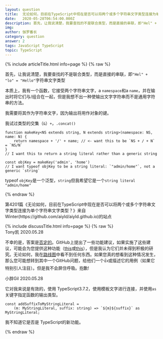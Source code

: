 ```yaml
---
layout: question
title:  无论如何，目前在TypeScript中现在是否可以将两个或多个字符串文字类型连接为单个字符串文字类型？
date:   2020-05-28T06:54:00.000Z
description: 首先，让我说清楚，我要查找的不是联合类型，而是直接的串联，即"Hel" + "lo" = "Hello"字符串文字类型本质上，我有一个函数，它接受两个...
img: 
author: 伽罗番长
category: question
answer: 2
tags: JavaScript TypeScript
topic: TypeScript
---
```

<div class="article-root">
  <div class="article">
    {% include articleTitle.html info=page %}
    {% raw %}
    <div class="article-content"><p><font style="vertical-align: inherit;"><font style="vertical-align: inherit;">首先，让我说清楚，我要查找的不是联合类型，而是直接的串联，即</font></font><code>"Hel" + "lo" = "Hello"</code><font style="vertical-align: inherit;"><font style="vertical-align: inherit;">字符串文字类型</font></font></p>

<p><font style="vertical-align: inherit;"><font style="vertical-align: inherit;">本质上，我有一个函数，它接受两个字符串文字，a </font></font><code>namespace</code><font style="vertical-align: inherit;"><font style="vertical-align: inherit;">和a </font></font><code>name</code><font style="vertical-align: inherit;"><font style="vertical-align: inherit;">，并在输出时将它们与/组合在一起，但是我想不出一种使输出文字字符串而不是通用字符串的方法。</font></font></p>

<p><font style="vertical-align: inherit;"><font style="vertical-align: inherit;">我需要将其作为字符串文字，因为输出将用作对象的键。</font></font></p>

<p><font style="vertical-align: inherit;"><font style="vertical-align: inherit;">我试过类型的交集（</font></font><code>&amp;</code><font style="vertical-align: inherit;"><font style="vertical-align: inherit;">）</font></font><code>+</code><font style="vertical-align: inherit;"><font style="vertical-align: inherit;">，</font></font><code>.concat()</code></p>

<pre class="lang-js prettyprint prettyprinted" style=""><code><span class="kwd">function</span><span class="pln"> makeKey</span><span class="pun">&lt;</span><span class="pln">NS extends string</span><span class="pun">,</span><span class="pln"> N extends string</span><span class="pun">&gt;(</span><span class="pln">namespace</span><span class="pun">:</span><span class="pln"> NS</span><span class="pun">,</span><span class="pln"> name</span><span class="pun">:</span><span class="pln"> N</span><span class="pun">)</span><span class="pln"> </span><span class="pun">{</span><span class="pln">
    </span><span class="kwd">return</span><span class="pln"> namespace </span><span class="pun">+</span><span class="pln"> </span><span class="str">'/'</span><span class="pln"> </span><span class="pun">+</span><span class="pln"> name</span><span class="pun">;</span><span class="pln"> </span><span class="com">// &lt;- want this to be `NS + / + N` = `NS/N`</span><span class="pln">
</span><span class="pun">}</span><span class="pln">
</span><span class="com">// I want this to return a string literal rather than a generic string</span><span class="pln">

</span><span class="kwd">const</span><span class="pln"> objKey </span><span class="pun">=</span><span class="pln"> makeKey</span><span class="pun">(</span><span class="str">'admin'</span><span class="pun">,</span><span class="pln"> </span><span class="str">'home'</span><span class="pun">)</span><span class="pln">
</span><span class="com">// I want typeof objKey to be a string literal: `"admin/home"`, not a generic `string`</span><span class="pln">
</span></code></pre>

<p><font style="vertical-align: inherit;"><font style="vertical-align: inherit;">typeof </font></font><code>objKey</code><font style="vertical-align: inherit;"><font style="vertical-align: inherit;">是一个泛型，</font></font><code>string</code><font style="vertical-align: inherit;"><font style="vertical-align: inherit;">但我希望它是一个</font></font><code>string literal</code> <code>"admin/home"</code></p></div>
    {% endraw %}
  </div>
  <p class="winter_mark">第4201篇《无论如何，目前在TypeScript中现在是否可以将两个或多个字符串文字类型连接为单个字符串文字类型？》来自Winter(https://github.com/aiyld/aiyld.github.io)的站点</p>
  <div class="discuss-wrapper">
    {% include discussTitle.html info=page %}
    {% raw %}
    <div class="discuss-item">
        <div class="discuss-parent">
          <div class="discuss-meta">
            <span class="discuss-user">Tony凯</span>
            <span class="discuss-time">2020.05.28</span>
          </div>
          <div class="discuss-comment"><p><font style="vertical-align: inherit;"><font style="vertical-align: inherit;">不幸的是，答案是</font></font><a href="https://github.com/Microsoft/TypeScript/issues/12940" rel="noreferrer"><font style="vertical-align: inherit;"><font style="vertical-align: inherit;">否定的</font></font></a><font style="vertical-align: inherit;"><font style="vertical-align: inherit;">。</font><font style="vertical-align: inherit;">GitHub上提出了一些功能建议，如果实施了这些建议，可能会为您提供这种功能（</font></font><a href="https://github.com/Microsoft/TypeScript/issues/12754" rel="noreferrer"><font style="vertical-align: inherit;"><font style="vertical-align: inherit;">this</font></font></a><font style="vertical-align: inherit;"><font style="vertical-align: inherit;">或</font></font><a href="https://github.com/Microsoft/TypeScript/issues/6579" rel="noreferrer"><font style="vertical-align: inherit;"><font style="vertical-align: inherit;">this</font></font></a><font style="vertical-align: inherit;"><font style="vertical-align: inherit;">），但是我认为它们并未得到积极的研究。</font><font style="vertical-align: inherit;">无论如何，</font><font style="vertical-align: inherit;">我在</font></font><a href="https://github.com/Microsoft/TypeScript/wiki/Roadmap" rel="noreferrer"><font style="vertical-align: inherit;"><font style="vertical-align: inherit;">路线图</font></font></a><font style="vertical-align: inherit;"><font style="vertical-align: inherit;">中看不到任何东西</font><font style="vertical-align: inherit;">。</font><font style="vertical-align: inherit;">如果您真的想看到这种情况发生，那么您可能想转到其中一个GitHub问题，给他们一个👍或描述它的用例（如果它特别引人注目）。</font><font style="vertical-align: inherit;">但是我不会屏住呼吸。</font><font style="vertical-align: inherit;">抱歉!</font></font></p></div>
        </div></div><div class="discuss-item">
        <div class="discuss-parent">
          <div class="discuss-meta">
            <span class="discuss-user">小胖Gil</span>
            <span class="discuss-time">2020.05.28</span>
          </div>
          <div class="discuss-comment"><p><font style="vertical-align: inherit;"><font style="vertical-align: inherit;">它对我来说是有效的，使用 TypeScript3.7.2，使用模板文字进行连接，并使用</font></font><code>as</code><font style="vertical-align: inherit;"><font style="vertical-align: inherit;">关键字指定函数的输出类型。</font></font></p>

<pre class="lang-js prettyprint prettyprinted" style=""><code><span class="kwd">const</span><span class="pln"> addSuffixToMyStringLiteral </span><span class="pun">=</span><span class="pln">
    </span><span class="pun">(</span><span class="pln">m</span><span class="pun">:</span><span class="pln"> </span><span class="typ">MyStringLiteral</span><span class="pun">,</span><span class="pln"> suffix</span><span class="pun">:</span><span class="pln"> string</span><span class="pun">)</span><span class="pln"> </span><span class="pun">=&gt;</span><span class="pln"> </span><span class="pun">`</span><span class="pln">$</span><span class="pun">{</span><span class="pln">m</span><span class="pun">}</span><span class="pln">$</span><span class="pun">{</span><span class="pln">suffix</span><span class="pun">}`</span><span class="pln"> as </span><span class="typ">MyStringLiteral</span><span class="pun">;</span></code></pre>

<p><font style="vertical-align: inherit;"><font style="vertical-align: inherit;">我不知道它是否是 TypeScript的新功能。</font></font></p></div>
        </div></div>
    {% endraw %}
  </div>
<div>
